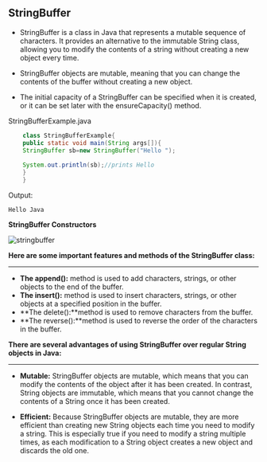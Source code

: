 ## StringBuffer

- StringBuffer is a class in Java that represents a mutable sequence of characters. It provides an alternative to the immutable String class, allowing you to modify the contents of a string without creating a new object every time.

- StringBuffer objects are mutable, meaning that you can change the contents of the buffer without creating a new object.
- The initial capacity of a StringBuffer can be specified when it is created, or it can be set later with the ensureCapacity() method.

StringBufferExample.java
~~~java
    class StringBufferExample{  
    public static void main(String args[]){  
    StringBuffer sb=new StringBuffer("Hello ");  
    
    System.out.println(sb);//prints Hello 
    }  
    }  
~~~
Output:
~~~
Hello Java
~~~
**StringBuffer Constructors**


![stringbuffer](https://github.com/connectaman/Java_Notes_and_Programs/assets/124034778/4014d0b7-5424-41b9-bb66-b8eddebef19d)

**Here are some important features and methods of the StringBuffer class:**

---

- **The append():** method is used to add characters, strings, or other objects to the end of the buffer.
- **The insert():** method is used to insert characters, strings, or other objects at a specified position in the buffer.
- **The delete():**method is used to remove characters from the buffer.
- **The reverse():**method is used to reverse the order of the characters in the buffer.

**There are several advantages of using StringBuffer over regular String objects in Java:**

---

- **Mutable:** StringBuffer objects are mutable, which means that you can modify the contents of the object after it has been created. In contrast, String objects are immutable, which means that you cannot change the contents of a String once it has been created.
  
- **Efficient:** Because StringBuffer objects are mutable, they are more efficient than creating new String objects each time you need to modify a string. This is especially true if you need to modify a string multiple times, as each modification to a String object creates a new object and discards the old one.
